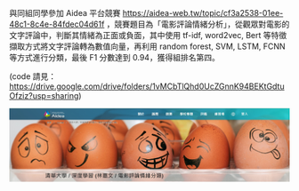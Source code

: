 與同組同學參加 Aidea 平台競賽 https://aidea-web.tw/topic/cf3a2538-01ee-48c1-8c4e-84fdec04d61f ，競賽題目為「電影評論情緒分析」，從觀眾對電影的文字評論中，判斷其情緒為正面或負面，其中使用 tf-idf, word2vec, Bert 等特徵擷取方式將文字評論轉為數值向量，再利用 random forest, SVM, LSTM, FCNN 等方式進行分類，最後 F1 分數達到 0.94，獲得組排名第四。

(code 請見：https://drive.google.com/drive/folders/1vMCbTlQhd0UcZGnnK94BEKtGdtuOfziz?usp=sharing)


![image](https://github.com/edward19978695/NTHU-STAT/blob/main/Deep%20Learning%20(with%20project)/Final%20Project/movie_sentiment.jpg)
